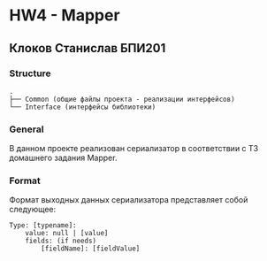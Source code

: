 # HW4 - Mapper

## Клоков Станислав БПИ201

### Structure
```
.
├── Common (общие файлы проекта - реализации интерфейсов)
└── Interface (интерфейсы библиотеки)
```

### General
В данном проекте реализован сериализатор 
в соответствии с ТЗ домашнего задания Mapper.


### Format
Формат выходных данных сериализатора представляет собой следующее:

```
Type: [typename]:
    value: null | [value]
    fields: (if needs)
        [fieldName]: [fieldValue]
```
